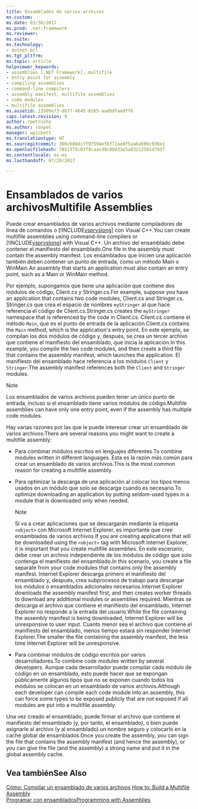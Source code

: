 ```yaml
---
title: Ensamblados de varios archivos
ms.custom: 
ms.date: 03/30/2017
ms.prod: .net-framework
ms.reviewer: 
ms.suite: 
ms.technology:
- dotnet-bcl
ms.tgt_pltfrm: 
ms.topic: article
helpviewer_keywords:
- assemblies [.NET Framework], multifile
- entry point for assembly
- compiling assemblies
- command-line compilers
- assembly manifest, multifile assemblies
- code modules
- multifile assemblies
ms.assetid: 13509e73-db77-4645-8165-aad8dfaedff6
caps.latest.revision: 9
author: rpetrusha
ms.author: ronpet
manager: wpickett
ms.translationtype: HT
ms.sourcegitcommit: 306c608dc7f97594ef6f72ae0f5aaba596c936e1
ms.openlocfilehash: 7851375c03f9caacd9c89d33e5a03212581d7937
ms.contentlocale: es-es
ms.lasthandoff: 07/28/2017

---
```

# <a name="multifile-assemblies"></a><span data-ttu-id="ef2ee-102">Ensamblados de varios archivos</span><span class="sxs-lookup"><span data-stu-id="ef2ee-102">Multifile Assemblies</span></span>
<span data-ttu-id="ef2ee-103">Puede crear ensamblados de varios archivos mediante compiladores de línea de comandos o [!INCLUDE[vsprvslong](../../../includes/vsprvslong-md.md)] con Visual C++.</span><span class="sxs-lookup"><span data-stu-id="ef2ee-103">You can create multifile assemblies using command-line compilers or [!INCLUDE[vsprvslong](../../../includes/vsprvslong-md.md)] with Visual C++.</span></span> <span data-ttu-id="ef2ee-104">Un archivo del ensamblado debe contener el manifiesto del ensamblado.</span><span class="sxs-lookup"><span data-stu-id="ef2ee-104">One file in the assembly must contain the assembly manifest.</span></span> <span data-ttu-id="ef2ee-105">Los ensamblados que inicien una aplicación también deben contener un punto de entrada, como un método Main o WinMain.</span><span class="sxs-lookup"><span data-stu-id="ef2ee-105">An assembly that starts an application must also contain an entry point, such as a Main or WinMain method.</span></span>  
  
 <span data-ttu-id="ef2ee-106">Por ejemplo, supongamos que tiene una aplicación que contiene dos módulos de código, Client.cs y Stringer.cs.</span><span class="sxs-lookup"><span data-stu-id="ef2ee-106">For example, suppose you have an application that contains two code modules, Client.cs and Stringer.cs.</span></span> <span data-ttu-id="ef2ee-107">Stringer.cs que crea el espacio de nombres `myStringer` al que hace referencia el código de Client.cs.</span><span class="sxs-lookup"><span data-stu-id="ef2ee-107">Stringer.cs creates the `myStringer` namespace that is referenced by the code in Client.cs.</span></span> <span data-ttu-id="ef2ee-108">Client.cs contiene el método `Main`, que es el punto de entrada de la aplicación.</span><span class="sxs-lookup"><span data-stu-id="ef2ee-108">Client.cs contains the `Main` method, which is the application's entry point.</span></span> <span data-ttu-id="ef2ee-109">En este ejemplo, se compilan los dos módulos de código y, después, se crea un tercer archivo que contiene el manifiesto del ensamblado, que inicia la aplicación.</span><span class="sxs-lookup"><span data-stu-id="ef2ee-109">In this example, you compile the two code modules, and then create a third file that contains the assembly manifest, which launches the application.</span></span> <span data-ttu-id="ef2ee-110">El manifiesto del ensamblado hace referencia a los módulos `Client` y `Stringer`.</span><span class="sxs-lookup"><span data-stu-id="ef2ee-110">The assembly manifest references both the `Client` and `Stringer` modules.</span></span>  
  
> [!NOTE]
>  <span data-ttu-id="ef2ee-111">Los ensamblados de varios archivos pueden tener un único punto de entrada, incluso si el ensamblado tiene varios módulos de código.</span><span class="sxs-lookup"><span data-stu-id="ef2ee-111">Multifile assemblies can have only one entry point, even if the assembly has multiple code modules.</span></span>  
  
 <span data-ttu-id="ef2ee-112">Hay varias razones por las que le puede interesar crear un ensamblado de varios archivos:</span><span class="sxs-lookup"><span data-stu-id="ef2ee-112">There are several reasons you might want to create a multifile assembly:</span></span>  
  
-   <span data-ttu-id="ef2ee-113">Para combinar módulos escritos en lenguajes diferentes.</span><span class="sxs-lookup"><span data-stu-id="ef2ee-113">To combine modules written in different languages.</span></span> <span data-ttu-id="ef2ee-114">Esta es la razón más común para crear un ensamblado de varios archivos.</span><span class="sxs-lookup"><span data-stu-id="ef2ee-114">This is the most common reason for creating a multifile assembly.</span></span>  
  
-   <span data-ttu-id="ef2ee-115">Para optimizar la descarga de una aplicación al colocar los tipos menos usados en un módulo que solo se descarga cuando es necesario.</span><span class="sxs-lookup"><span data-stu-id="ef2ee-115">To optimize downloading an application by putting seldom-used types in a module that is downloaded only when needed.</span></span>  
  
    > [!NOTE]
    >  <span data-ttu-id="ef2ee-116">Si va a crear aplicaciones que se descargarán mediante la etiqueta `<object>` con Microsoft Internet Explorer, es importante que cree ensamblados de varios archivos.</span><span class="sxs-lookup"><span data-stu-id="ef2ee-116">If you are creating applications that will be downloaded using the `<object>` tag with Microsoft Internet Explorer, it is important that you create multifile assemblies.</span></span> <span data-ttu-id="ef2ee-117">En este escenario, debe crear un archivo independiente de los módulos de código que solo contenga el manifiesto del ensamblado.</span><span class="sxs-lookup"><span data-stu-id="ef2ee-117">In this scenario, you create a file separate from your code modules that contains only the assembly manifest.</span></span> <span data-ttu-id="ef2ee-118">Internet Explorer descarga primero el manifiesto del ensamblado y, después, crea subprocesos de trabajo para descargar los módulos o ensamblados adicionales necesarios.</span><span class="sxs-lookup"><span data-stu-id="ef2ee-118">Internet Explorer downloads the assembly manifest first, and then creates worker threads to download any additional modules or assemblies required.</span></span> <span data-ttu-id="ef2ee-119">Mientras se descarga el archivo que contiene el manifiesto del ensamblado, Internet Explorer no responde a la entrada del usuario.</span><span class="sxs-lookup"><span data-stu-id="ef2ee-119">While the file containing the assembly manifest is being downloaded, Internet Explorer will be unresponsive to user input.</span></span> <span data-ttu-id="ef2ee-120">Cuanto menor sea el archivo que contiene el manifiesto del ensamblado, menos tiempo estará sin responder Internet Explorer.</span><span class="sxs-lookup"><span data-stu-id="ef2ee-120">The smaller the file containing the assembly manifest, the less time Internet Explorer will be unresponsive.</span></span>  
  
-   <span data-ttu-id="ef2ee-121">Para combinar módulos de código escritos por varios desarrolladores.</span><span class="sxs-lookup"><span data-stu-id="ef2ee-121">To combine code modules written by several developers.</span></span> <span data-ttu-id="ef2ee-122">Aunque cada desarrollador puede compilar cada módulo de código en un ensamblado, esto puede hacer que se expongan públicamente algunos tipos que no se exponen cuando todos los módulos se colocan en un ensamblado de varios archivos.</span><span class="sxs-lookup"><span data-stu-id="ef2ee-122">Although each developer can compile each code module into an assembly, this can force some types to be exposed publicly that are not exposed if all modules are put into a multifile assembly.</span></span>  
  
 <span data-ttu-id="ef2ee-123">Una vez creado el ensamblado, puede firmar el archivo que contiene el manifiesto del ensamblado (y, por tanto, el ensamblado), o bien puede asignarle al archivo (y al ensamblado) un nombre seguro y colocarlo en la caché global de ensamblados.</span><span class="sxs-lookup"><span data-stu-id="ef2ee-123">Once you create the assembly, you can sign the file that contains the assembly manifest (and hence the assembly), or you can give the file (and the assembly) a strong name and put it in the global assembly cache.</span></span>  
  
## <a name="see-also"></a><span data-ttu-id="ef2ee-124">Vea también</span><span class="sxs-lookup"><span data-stu-id="ef2ee-124">See Also</span></span>  
 <span data-ttu-id="ef2ee-125">[Cómo: Compilar un ensamblado de varios archivos](../../../docs/framework/app-domains/how-to-build-a-multifile-assembly.md) </span><span class="sxs-lookup"><span data-stu-id="ef2ee-125">[How to: Build a Multifile Assembly](../../../docs/framework/app-domains/how-to-build-a-multifile-assembly.md) </span></span>  
 [<span data-ttu-id="ef2ee-126">Programar con ensamblados</span><span class="sxs-lookup"><span data-stu-id="ef2ee-126">Programming with Assemblies</span></span>](../../../docs/framework/app-domains/programming-with-assemblies.md)

